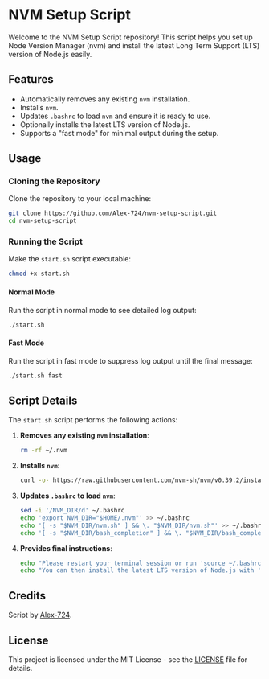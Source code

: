 # NVM Setup Script

Welcome to the NVM Setup Script repository! This script helps you set up Node Version Manager (nvm) and install the latest Long Term Support (LTS) version of Node.js easily.

## Features

- Automatically removes any existing `nvm` installation.
- Installs `nvm`.
- Updates `.bashrc` to load `nvm` and ensure it is ready to use.
- Optionally installs the latest LTS version of Node.js.
- Supports a "fast mode" for minimal output during the setup.

## Usage

### Cloning the Repository

Clone the repository to your local machine:

```bash
git clone https://github.com/Alex-724/nvm-setup-script.git
cd nvm-setup-script
```

### Running the Script

Make the `start.sh` script executable:

```bash
chmod +x start.sh
```

#### Normal Mode

Run the script in normal mode to see detailed log output:

```bash
./start.sh
```

#### Fast Mode

Run the script in fast mode to suppress log output until the final message:

```bash
./start.sh fast
```

## Script Details

The `start.sh` script performs the following actions:

1. **Removes any existing `nvm` installation**:
   ```bash
   rm -rf ~/.nvm
   ```

2. **Installs `nvm`**:
   ```bash
   curl -o- https://raw.githubusercontent.com/nvm-sh/nvm/v0.39.2/install.sh | bash
   ```

3. **Updates `.bashrc` to load `nvm`**:
   ```bash
   sed -i '/NVM_DIR/d' ~/.bashrc
   echo 'export NVM_DIR="$HOME/.nvm"' >> ~/.bashrc
   echo '[ -s "$NVM_DIR/nvm.sh" ] && \. "$NVM_DIR/nvm.sh"' >> ~/.bashrc
   echo '[ -s "$NVM_DIR/bash_completion" ] && \. "$NVM_DIR/bash_completion"' >> ~/.bashrc
   ```

4. **Provides final instructions**:
   ```bash
   echo "Please restart your terminal session or run 'source ~/.bashrc' to load nvm."
   echo "You can then install the latest LTS version of Node.js with 'nvm install --lts'."
   ```

## Credits

Script by [Alex-724](https://github.com/Alex-724).

## License

This project is licensed under the MIT License - see the [LICENSE](LICENSE) file for details.
